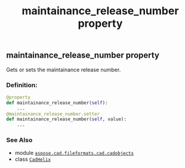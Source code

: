 ﻿---
title: maintainance_release_number property
second_title: Aspose.CAD for Python via .NET API References
description: 
type: docs
weight: 370
url: /python-net/aspose.cad.fileformats.cad.cadobjects/cadhelix/maintainance_release_number/
is_root: false
---

## maintainance_release_number property


Gets or sets the maintainance release number.
### Definition:
```python
@property
def maintainance_release_number(self):
    ...
@maintainance_release_number.setter
def maintainance_release_number(self, value):
    ...
```

### See Also
* module [`aspose.cad.fileformats.cad.cadobjects`](../../)
* class [`CadHelix`](/cad/python-net/aspose.cad.fileformats.cad.cadobjects/cadhelix)

